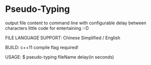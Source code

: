 # Pseudo-Typing
output file content to command line with configurable delay between characters
little code for entertaining :-D

FILE LANGUAGE SUPPORT:
    Chinese Simplified / English

BUILD:
    c++11 compile flag required!

USAGE:
    $ pseudo-typing fileName delay(in seconds) 

